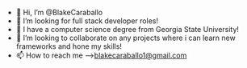 - 👋 Hi, I’m @BlakeCaraballo
- 👀 I’m looking for full stack developer roles!
- 🌱 I have a computer science degree from Georgia State University!
- 💞️ I’m looking to collaborate on any projects where i can learn new frameworks and hone my skills!
- 📫 How to reach me -->blakecaraballo1@gmail.com

<!---
BlakeCaraballo/BlakeCaraballo is a ✨ special ✨ repository because its `README.md` (this file) appears on your GitHub profile.
You can click the Preview link to take a look at your changes.
--->
